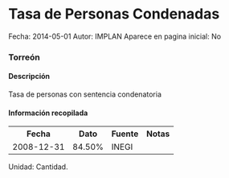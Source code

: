 Tasa de Personas Condenadas
=====

Fecha: 2014-05-01
Autor: IMPLAN
Aparece en pagina inicial: No

### Torreón

#### Descripción

Tasa de personas con sentencia condenatoria

#### Información recopilada

<table class="table table-hover table-bordered">
  <tr><th>Fecha</th><th>Dato</th><th>Fuente</th><th>Notas</th></tr>
  <tr><td>2008-12-31</td><td>84.50%</td><td>INEGI</td><td></td></tr>
</table>

Unidad: Cantidad.
